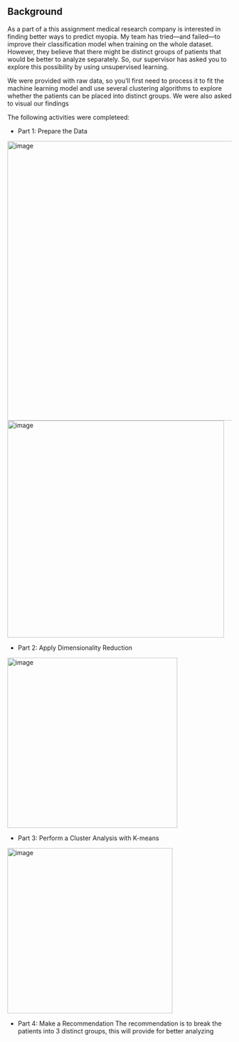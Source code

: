 ## Background

As a part of a this assignment medical research company is interested in finding better ways to predict myopia. My team has tried—and failed—to improve their classification model when training on the whole dataset. However, they believe that there might be distinct groups of patients that would be better to analyze separately. So, our supervisor has asked you to explore this possibility by using unsupervised learning.

We were provided with raw data, so you’ll first need to process it to fit the machine learning model andl use several clustering algorithms to explore whether the patients can be placed into distinct groups. We were also asked to visual our findings 


The following activities were completeed: 

* Part 1: Prepare the Data
<img width="627" alt="image" src="https://user-images.githubusercontent.com/75756974/201789177-27dacfa6-5d1a-4f8e-be72-950721daeebf.png">


<img width="487" alt="image" src="https://user-images.githubusercontent.com/75756974/201789136-157b1088-76c2-4acd-a6fd-cb6af539e9e0.png">

* Part 2: Apply Dimensionality Reduction 
<img width="382" alt="image" src="https://user-images.githubusercontent.com/75756974/201788982-16c59778-264d-43ac-98b5-03e7f12041ef.png">


* Part 3: Perform a Cluster Analysis with K-means


<img width="371" alt="image" src="https://user-images.githubusercontent.com/75756974/201789067-ccf2c425-7c43-4fa3-b3c8-de49b2b36207.png">

* Part 4: Make a Recommendation 
The recommendation is to break the patients into 3 distinct groups, this will provide for better analyzing
